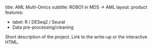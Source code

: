 title: AML Multi-Omics
subtitle: ROBO1 in MDS → AML
layout: product
features:
  - label: R / DESeq2 / Seurat
  - Data pre-processing/cleaning

Short description of the project. Link to the write-up or the interactive HTML.
